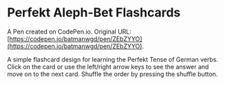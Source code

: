 # Perfekt Aleph-Bet Flashcards

A Pen created on CodePen.io. Original URL: [https://codepen.io/batmanwgd/pen/ZEbZYYO](https://codepen.io/batmanwgd/pen/ZEbZYYO).

A simple flashcard design for learning  the Perfekt Tense of German verbs.  Click on the card or use the left/right arrow keys  to see the answer and move on to the next card. Shuffle the order by pressing the shuffle button. 
